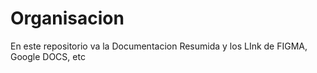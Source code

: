 # Organisacion
En este repositorio va la Documentacion Resumida y los LInk de FIGMA,  Google DOCS, etc
